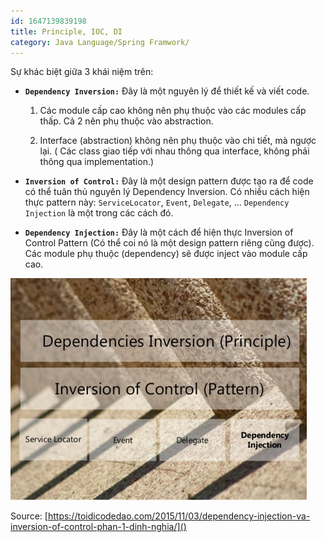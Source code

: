```yaml
---
id: 1647139839198
title: Principle, IOC, DI
category: Java Language/Spring Framwork/
---
```


Sự khác biệt giữa 3 khái niệm trên:

* **`Dependency Inversion:`** Đây là một nguyên lý để thiết kế và viết code.
  1. Các module cấp cao không nên phụ thuộc vào các modules cấp thấp. Cả 2 nên phụ thuộc vào abstraction.

  2. Interface (abstraction) không nên phụ thuộc vào chi tiết, mà ngược lại. ( Các class giao tiếp với nhau thông qua interface, không phải thông qua implementation.)

* **`Inversion of Control:`** Đây là một design pattern được tạo ra để code có thể tuân thủ nguyên lý Dependency Inversion. Có nhiều cách hiện thực pattern này: `ServiceLocator`, `Event`, `Delegate`, … `Dependency Injection` là một trong các cách đó.

* **`Dependency Injection:`** Đây là một cách để hiện thực Inversion of Control Pattern (Có thể coi nó là một design pattern riêng cũng được). Các module phụ thuộc (dependency) sẽ được inject vào module cấp cao.

![ioc-and-mapper-in-c-6-638.webp](https://raw.githubusercontent.com/cuongphuong/memo_data/main/Images/1647139444793_ioc-and-mapper-in-c-6-638.webp)


Source: [https://toidicodedao.com/2015/11/03/dependency-injection-va-inversion-of-control-phan-1-dinh-nghia/]()
